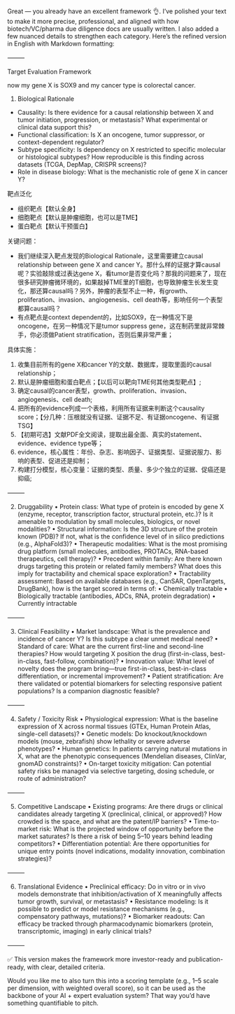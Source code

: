 Great — you already have an excellent framework 👌. I’ve polished your text to make it more precise, professional, and aligned with how biotech/VC/pharma due diligence docs are usually written. I also added a few nuanced details to strengthen each category. Here’s the refined version in English with Markdown formatting:

⸻

Target Evaluation Framework

now my gene X is SOX9 and my cancer type is colorectal cancer.

1. Biological Rationale
- Causality: Is there evidence for a causal relationship between X and tumor initiation, progression, or metastasis? What experimental or clinical data support this?
- Functional classification: Is X an oncogene, tumor suppressor, or context-dependent regulator?
- Subtype specificity: Is dependency on X restricted to specific molecular or histological subtypes? How reproducible is this finding across datasets (TCGA, DepMap, CRISPR screens)?
- Role in disease biology: What is the mechanistic role of gene X in cancer Y?

靶点泛化
- 组织靶点【默认全身】
- 细胞靶点【默认是肿瘤细胞，也可以是TME】
- 蛋白靶点【默认干预蛋白】

关键问题：
- 我们继续深入靶点发现的Biological Rationale，这里需要建立causal relationship between gene X and cancer Y。那什么样的证据才算causal呢？实验敲除或过表达gene X，看tumor是否变化吗？那我的问题来了，现在很多研究肿瘤微环境的，如果敲掉TME里的T细胞，也导致肿瘤生长发生变化，那还算causal吗？另外，肿瘤的表型不止一种，有growth、proliferation、invasion、angiogenesis、cell death等，影响任何一个表型都算causal吗？
- 有点靶点是context dependent的，比如SOX9，在一种情况下是oncogene，在另一种情况下是tumor suppress gene，这在制药里就非常棘手，你必须做Patient stratification，否则后果非常严重；

具体实施：
1. 收集目前所有的gene X和cancer Y的文献、数据库，提取里面的causal relationship；
2. 默认是肿瘤细胞和蛋白靶点；【以后可以靶向TME何其他类型靶点】;
3. 确定causal的cancer表型，growth、proliferation、invasion、angiogenesis、cell death;
4. 把所有的evidence列成一个表格，利用所有证据来判断这个causality score；【分几种：压根就没有证据、证据不足、有证据oncogene、有证据TSG】
5. 【初期可选】文献PDF全文阅读，提取出最全面、真实的statement、evidence、evidence type等；
6. evidence，核心属性：年份、杂志、影响因子、证据类型、证据说服力、影响的表型、促进还是抑制；
7. 构建打分模型，核心变量：证据的类型、质量、多少个独立的证据、促癌还是抑癌;

⸻

2. Druggability
	•	Protein class: What type of protein is encoded by gene X (enzyme, receptor, transcription factor, structural protein, etc.)? Is it amenable to modulation by small molecules, biologics, or novel modalities?
	•	Structural information: Is the 3D structure of the protein known (PDB)? If not, what is the confidence level of in silico predictions (e.g., AlphaFold3)?
	•	Therapeutic modalities: What is the most promising drug platform (small molecules, antibodies, PROTACs, RNA-based therapeutics, cell therapy)?
	•	Precedent within family: Are there known drugs targeting this protein or related family members? What does this imply for tractability and chemical space exploration?
	•	Tractability assessment: Based on available databases (e.g., CanSAR, OpenTargets, DrugBank), how is the target scored in terms of:
	•	Chemically tractable
	•	Biologically tractable (antibodies, ADCs, RNA, protein degradation)
	•	Currently intractable

⸻

3. Clinical Feasibility
	•	Market landscape: What is the prevalence and incidence of cancer Y? Is this subtype a clear unmet medical need?
	•	Standard of care: What are the current first-line and second-line therapies? How would targeting X position the drug (first-in-class, best-in-class, fast-follow, combination)?
	•	Innovation value: What level of novelty does the program bring—true first-in-class, best-in-class differentiation, or incremental improvement?
	•	Patient stratification: Are there validated or potential biomarkers for selecting responsive patient populations? Is a companion diagnostic feasible?

⸻

4. Safety / Toxicity Risk
	•	Physiological expression: What is the baseline expression of X across normal tissues (GTEx, Human Protein Atlas, single-cell datasets)?
	•	Genetic models: Do knockout/knockdown models (mouse, zebrafish) show lethality or severe adverse phenotypes?
	•	Human genetics: In patients carrying natural mutations in X, what are the phenotypic consequences (Mendelian diseases, ClinVar, gnomAD constraints)?
	•	On-target toxicity mitigation: Can potential safety risks be managed via selective targeting, dosing schedule, or route of administration?

⸻

5. Competitive Landscape
	•	Existing programs: Are there drugs or clinical candidates already targeting X (preclinical, clinical, or approved)? How crowded is the space, and what are the patent/IP barriers?
	•	Time-to-market risk: What is the projected window of opportunity before the market saturates? Is there a risk of being 5–10 years behind leading competitors?
	•	Differentiation potential: Are there opportunities for unique entry points (novel indications, modality innovation, combination strategies)?

⸻

6. Translational Evidence
	•	Preclinical efficacy: Do in vitro or in vivo models demonstrate that inhibition/activation of X meaningfully affects tumor growth, survival, or metastasis?
	•	Resistance modeling: Is it possible to predict or model resistance mechanisms (e.g., compensatory pathways, mutations)?
	•	Biomarker readouts: Can efficacy be tracked through pharmacodynamic biomarkers (protein, transcriptomic, imaging) in early clinical trials?

⸻

✅ This version makes the framework more investor-ready and publication-ready, with clear, detailed criteria.

Would you like me to also turn this into a scoring template (e.g., 1–5 scale per dimension, with weighted overall score), so it can be used as the backbone of your AI + expert evaluation system? That way you’d have something quantifiable to pitch.

